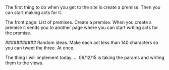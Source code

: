 The first thing to do when you get to the site is create a premise. Then you can start making acts for it.

The front page:
List of premises.
Create a premise.
When you create a premise it sends you to another page where you can start writing acts for the premise.




###########
Random ideas.
Make each act less than 140 characters so you can tweet the three. At once.

The thing I will implement today.....
06/12/15
  is taking the params and writing them to the views.

